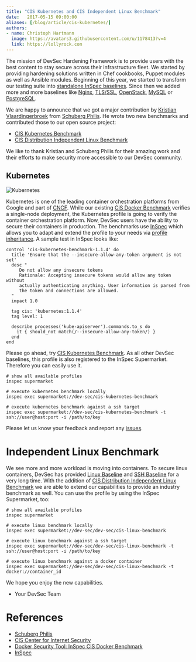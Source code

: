 ```yaml
---
title: "CIS Kubernetes and CIS Independent Linux Benchmark"
date:   2017-05-15 09:00:00
aliases: [/blog/article/cis-kubernetes/]
authors:
- name: Christoph Hartmann
  image: https://avatars3.githubusercontent.com/u/1178413?v=4
  link: https://lollyrock.com
---
```


The mission of DevSec Hardening Framework is to provide users with the best content to stay secure across their infrastructure fleet. We started by providing hardening solutions written in Chef cookbooks, Puppet modules as well as Ansible modules. Beginning of this year, we started to transform our testing suite into [standalone InSpec baselines](http://dev-sec.io/blog/article/inspec-benchmarks). Since then we added more and more baselines like [Nginx](https://github.com/dev-sec/nginx-baseline), [TLS/SSL](https://github.com/dev-sec/ssl-baseline), [OpenStack](https://github.com/dev-sec/openstack-baseline), [MySQL](https://github.com/dev-sec/mysql-baseline) or [PostgreSQL](https://github.com/dev-sec/postgres-baseline).

We are happy to announce that we got a major contribution by [Kristian Vlaardingerbroek](https://github.com/rarenerd) from [Schuberg Philis](schubergphilis.com). He wrote two new benchmarks and contributed those to our open source project:

 * [CIS Kubernetes Benchmark](https://github.com/dev-sec/cis-kubernetes-benchmark)
 * [CIS Distribution Independent Linux Benchmark](https://github.com/dev-sec/cis-dil-benchmark)

We like to thank Kristian and Schuberg Philis for their amazing work and their efforts to make security more accessible to our DevSec community.

## Kubernetes

![Kubernetes](/images/kube.png)

Kubernetes is one of the leading container orchestration platforms from Google and part of [CNCF](https://www.cncf.io/). While our existing [CIS Docker Benchmark](https://github.com/dev-sec/cis-docker-benchmark) verifies a single-node deployment, the Kubernetes profile is going to verify the container orchestration platform. Now, DevSec users have the ability to secure their containers in production. The benchmarks use [InSpec](https://www.inspec.io/) which allows you to adapt and extend the profile to your needs via [profile inheritance](https://www.inspec.io/docs/reference/profiles/). A sample test in InSpec looks like:

```
control 'cis-kubernetes-benchmark-1.1.4' do
  title 'Ensure that the --insecure-allow-any-token argument is not set'
  desc "
     Do not allow any insecure tokens
     Rationale: Accepting insecure tokens would allow any token without
     actually authenticating anything. User information is parsed from
     the token and connections are allowed.
  "
  impact 1.0

  tag cis: 'kubernetes:1.1.4'
  tag level: 1

  describe processes('kube-apiserver').commands.to_s do
    it { should_not match(/--insecure-allow-any-token/) }
  end
end
```

Please go ahead, try [CIS Kubernetes Benchmark](https://github.com/dev-sec/cis-kubernetes-benchmark). As all other DevSec baselines, this profile is also registered to the InSpec Supermarket. Therefore you can easily use it.

```
# show all available profiles
inspec supermarket

# execute kubernetes benchmark locally
inspec exec supermarket://dev-sec/cis-kubernetes-benchmark

# execute kubernetes benchmark against a ssh target
inspec exec supermarket://dev-sec/cis-kubernetes-benchmark -t ssh://user@host:port -i /path/to/key
```

Please let us know your feedback and report any [issues](https://github.com/dev-sec/cis-kubernetes-benchmark/issues).

# Independent Linux Benchmark

We see more and more workload is moving into containers. To secure linux containers, DevSec has provided [Linux Baseline](https://github.com/dev-sec/linux-baseline) and [SSH Baseline](https://github.com/dev-sec/ssh-baseline) for a very long time. With the addition of [CIS Distribution Independent Linux Benchmark](https://github.com/dev-sec/cis-dil-benchmark) we are able to extend our capabilities to provide an industry benchmark as well. You can use the profile by using the InSpec Supermarket, too:

```
# show all available profiles
inspec supermarket

# execute linux benchmark locally
inspec exec supermarket://dev-sec/dev-sec/cis-linux-benchmark

# execute linux benchmark against a ssh target
inspec exec supermarket://dev-sec/dev-sec/cis-linux-benchmark -t ssh://user@host:port -i /path/to/key

# execute linux benchmark against a docker container
inspec exec supermarket://dev-sec/dev-sec/cis-linux-benchmark -t docker://container_id
```

We hope you enjoy the new capabilities.

- Your DevSec Team

# References

- [Schuberg Philis](schubergphilis.com)
- [CIS Center for Internet Security](https://www.cisecurity.org/)
- [Docker Security Tool: InSpec CIS Docker Benchmark](https://atomic111.github.io/blog/inspec-cis-docker)
- [InSpec](https://www.inspec.io/)
